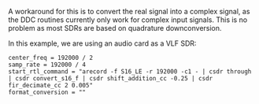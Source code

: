 A workaround for this is to convert the real signal into a complex signal, as the DDC routines currently only work for complex input signals. This is no problem as most SDRs are based on quadrature downconversion. 

In this example, we are using an audio card as a VLF SDR:

```
center_freq = 192000 / 2
samp_rate = 192000 / 4
start_rtl_command = "arecord -f S16_LE -r 192000 -c1 - | csdr through | csdr convert_s16_f | csdr shift_addition_cc -0.25 | csdr fir_decimate_cc 2 0.005"
format_conversion = ""
```



